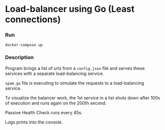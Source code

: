 # Load-balancer using Go (Least connections)

### Run
    docker-compose up

### Description
Program brings a list of urls from a `config.json` file and serves these services with a separate load-balancing service.

`spam.go` file is executing to simulate the requests to a load-balancing service.

To visualize the balancer work, the 1st service in a list shuts down after 100s of execution and runs again on the 200th second.

Passive Health Check runs every 45s.

Logs prints into the console.
